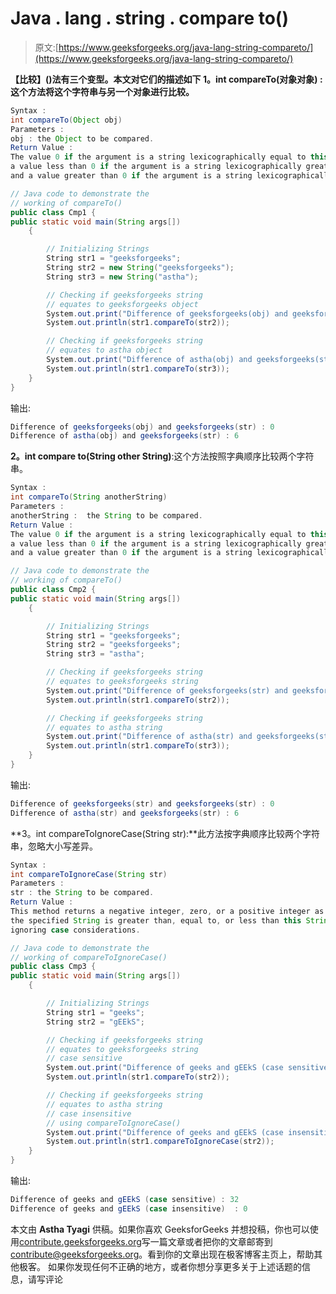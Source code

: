 # Java . lang . string . compare to()

> 原文:[https://www.geeksforgeeks.org/java-lang-string-compareto/](https://www.geeksforgeeks.org/java-lang-string-compareto/)

**【比较】()**法有三个**变型。本文对它们的描述如下
**1。int compareTo(对象对象)** **:** 这个方法将这个字符串与另一个对象进行比较。**

```java
Syntax : 
int compareTo(Object obj)
Parameters : 
obj : the Object to be compared.
Return Value : 
The value 0 if the argument is a string lexicographically equal to this string;
a value less than 0 if the argument is a string lexicographically greater than this string;
and a value greater than 0 if the argument is a string lexicographically less than this string.

```

```java
// Java code to demonstrate the
// working of compareTo()
public class Cmp1 {
public static void main(String args[])
    {

        // Initializing Strings
        String str1 = "geeksforgeeks";
        String str2 = new String("geeksforgeeks");
        String str3 = new String("astha");

        // Checking if geeksforgeeks string
        // equates to geeksforgeeks object
        System.out.print("Difference of geeksforgeeks(obj) and geeksforgeeks(str) : ");
        System.out.println(str1.compareTo(str2));

        // Checking if geeksforgeeks string
        // equates to astha object
        System.out.print("Difference of astha(obj) and geeksforgeeks(str) : ");
        System.out.println(str1.compareTo(str3));
    }
}
```

输出:

```java
Difference of geeksforgeeks(obj) and geeksforgeeks(str) : 0
Difference of astha(obj) and geeksforgeeks(str) : 6

```

**2。int compare to(String other String)**:这个方法按照字典顺序比较两个字符串。

```java
Syntax : 
int compareTo(String anotherString)
Parameters : 
anotherString :  the String to be compared.
Return Value :  
The value 0 if the argument is a string lexicographically equal to this string;
a value less than 0 if the argument is a string lexicographically greater than this string; 
and a value greater than 0 if the argument is a string lexicographically less than this string.

```

```java
// Java code to demonstrate the
// working of compareTo()
public class Cmp2 {
public static void main(String args[])
    {

        // Initializing Strings
        String str1 = "geeksforgeeks";
        String str2 = "geeksforgeeks";
        String str3 = "astha";

        // Checking if geeksforgeeks string
        // equates to geeksforgeeks string
        System.out.print("Difference of geeksforgeeks(str) and geeksforgeeks(str) : ");
        System.out.println(str1.compareTo(str2));

        // Checking if geeksforgeeks string
        // equates to astha string
        System.out.print("Difference of astha(str) and geeksforgeeks(str) : ");
        System.out.println(str1.compareTo(str3));
    }
}
```

输出:

```java
Difference of geeksforgeeks(str) and geeksforgeeks(str) : 0
Difference of astha(str) and geeksforgeeks(str) : 6

```

**3。int compareToIgnoreCase(String str):**此方法按字典顺序比较两个字符串，忽略大小写差异。

```java
Syntax :
int compareToIgnoreCase(String str)
Parameters : 
str : the String to be compared.
Return Value : 
This method returns a negative integer, zero, or a positive integer as
the specified String is greater than, equal to, or less than this String,
ignoring case considerations.

```

```java
// Java code to demonstrate the
// working of compareToIgnoreCase()
public class Cmp3 {
public static void main(String args[])
    {

        // Initializing Strings
        String str1 = "geeks";
        String str2 = "gEEkS";

        // Checking if geeksforgeeks string
        // equates to geeksforgeeks string
        // case sensitive
        System.out.print("Difference of geeks and gEEkS (case sensitive) : ");
        System.out.println(str1.compareTo(str2));

        // Checking if geeksforgeeks string
        // equates to astha string
        // case insensitive
        // using compareToIgnoreCase()
        System.out.print("Difference of geeks and gEEkS (case insensitive)  : ");
        System.out.println(str1.compareToIgnoreCase(str2));
    }
}
```

输出:

```java
Difference of geeks and gEEkS (case sensitive) : 32
Difference of geeks and gEEkS (case insensitive)  : 0

```

本文由 **Astha Tyagi** 供稿。如果你喜欢 GeeksforGeeks 并想投稿，你也可以使用[contribute.geeksforgeeks.org](http://www.contribute.geeksforgeeks.org)写一篇文章或者把你的文章邮寄到 contribute@geeksforgeeks.org。看到你的文章出现在极客博客主页上，帮助其他极客。
如果你发现任何不正确的地方，或者你想分享更多关于上述话题的信息，请写评论